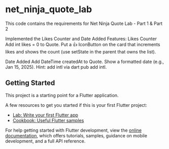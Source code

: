 # net_ninja_quote_lab

This code contains the requirements for Net Ninja Quote Lab - Part 1 & Part 2

Implemented the Likes Counter and Date Added Features:
  Likes Counter
  Add int likes = 0 to Quote.
  Put a 👍 IconButton on the card that increments likes and shows the count (use setState in the parent that owns the list).
  
  Date Added
  Add DateTime createdAt to Quote.
  Show a formatted date (e.g., Jan 15, 2025).
  Hint: add intl via dart pub add intl.

## Getting Started

This project is a starting point for a Flutter application.

A few resources to get you started if this is your first Flutter project:

- [Lab: Write your first Flutter app](https://docs.flutter.dev/get-started/codelab)
- [Cookbook: Useful Flutter samples](https://docs.flutter.dev/cookbook)

For help getting started with Flutter development, view the
[online documentation](https://docs.flutter.dev/), which offers tutorials,
samples, guidance on mobile development, and a full API reference.
